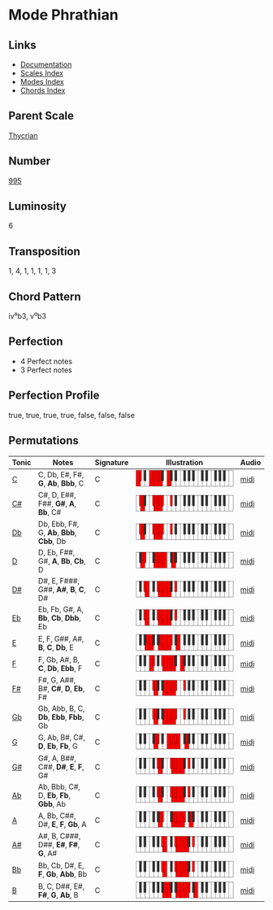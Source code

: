 # Mode Phrathian

## Links

- [Documentation](README.md)
- [Scales Index](Scales.md)
- [Modes Index](Modes.md)
- [Chords Index](Chords.md)

## Parent Scale

[Thycrian](ScaleThycrian.md)

## Number

[995](https://ianring.com/musictheory/scales/995)

## Luminosity

6

## Transposition

1, 4, 1, 1, 1, 1, 3

## Chord Pattern

iv⁰b3, v⁰b3

## Perfection

- 4 Perfect notes
- 3 Perfect notes

## Perfection Profile

true, true, true, true, false, false, false

## Permutations

| Tonic | Notes | Signature | Illustration | Audio |
|-------|-------|-----------|--------------|-------|
| [C](ModeCNaturalPhrathian.md) | C, Db, E#, F#, **G**, **Ab**, **Bbb**, C | C | ![CNaturalPhrathian](ModeCNaturalPhrathian.png) | [midi](https://github.com/edipermadi/music/blob/main/docs/ModeCNaturalPhrathian.mid?raw=true) |
| [C#](ModeCSharpPhrathian.md) | C#, D, E##, F##, **G#**, **A**, **Bb**, C# | C | ![CSharpPhrathian](ModeCSharpPhrathian.png) | [midi](https://github.com/edipermadi/music/blob/main/docs/ModeCSharpPhrathian.mid?raw=true) |
| [Db](ModeDFlatPhrathian.md) | Db, Ebb, F#, G, **Ab**, **Bbb**, **Cbb**, Db | C | ![DFlatPhrathian](ModeDFlatPhrathian.png) | [midi](https://github.com/edipermadi/music/blob/main/docs/ModeDFlatPhrathian.mid?raw=true) |
| [D](ModeDNaturalPhrathian.md) | D, Eb, F##, G#, **A**, **Bb**, **Cb**, D | C | ![DNaturalPhrathian](ModeDNaturalPhrathian.png) | [midi](https://github.com/edipermadi/music/blob/main/docs/ModeDNaturalPhrathian.mid?raw=true) |
| [D#](ModeDSharpPhrathian.md) | D#, E, F###, G##, **A#**, **B**, **C**, D# | C | ![DSharpPhrathian](ModeDSharpPhrathian.png) | [midi](https://github.com/edipermadi/music/blob/main/docs/ModeDSharpPhrathian.mid?raw=true) |
| [Eb](ModeEFlatPhrathian.md) | Eb, Fb, G#, A, **Bb**, **Cb**, **Dbb**, Eb | C | ![EFlatPhrathian](ModeEFlatPhrathian.png) | [midi](https://github.com/edipermadi/music/blob/main/docs/ModeEFlatPhrathian.mid?raw=true) |
| [E](ModeENaturalPhrathian.md) | E, F, G##, A#, **B**, **C**, **Db**, E | C | ![ENaturalPhrathian](ModeENaturalPhrathian.png) | [midi](https://github.com/edipermadi/music/blob/main/docs/ModeENaturalPhrathian.mid?raw=true) |
| [F](ModeFNaturalPhrathian.md) | F, Gb, A#, B, **C**, **Db**, **Ebb**, F | C | ![FNaturalPhrathian](ModeFNaturalPhrathian.png) | [midi](https://github.com/edipermadi/music/blob/main/docs/ModeFNaturalPhrathian.mid?raw=true) |
| [F#](ModeFSharpPhrathian.md) | F#, G, A##, B#, **C#**, **D**, **Eb**, F# | C | ![FSharpPhrathian](ModeFSharpPhrathian.png) | [midi](https://github.com/edipermadi/music/blob/main/docs/ModeFSharpPhrathian.mid?raw=true) |
| [Gb](ModeGFlatPhrathian.md) | Gb, Abb, B, C, **Db**, **Ebb**, **Fbb**, Gb | C | ![GFlatPhrathian](ModeGFlatPhrathian.png) | [midi](https://github.com/edipermadi/music/blob/main/docs/ModeGFlatPhrathian.mid?raw=true) |
| [G](ModeGNaturalPhrathian.md) | G, Ab, B#, C#, **D**, **Eb**, **Fb**, G | C | ![GNaturalPhrathian](ModeGNaturalPhrathian.png) | [midi](https://github.com/edipermadi/music/blob/main/docs/ModeGNaturalPhrathian.mid?raw=true) |
| [G#](ModeGSharpPhrathian.md) | G#, A, B##, C##, **D#**, **E**, **F**, G# | C | ![GSharpPhrathian](ModeGSharpPhrathian.png) | [midi](https://github.com/edipermadi/music/blob/main/docs/ModeGSharpPhrathian.mid?raw=true) |
| [Ab](ModeAFlatPhrathian.md) | Ab, Bbb, C#, D, **Eb**, **Fb**, **Gbb**, Ab | C | ![AFlatPhrathian](ModeAFlatPhrathian.png) | [midi](https://github.com/edipermadi/music/blob/main/docs/ModeAFlatPhrathian.mid?raw=true) |
| [A](ModeANaturalPhrathian.md) | A, Bb, C##, D#, **E**, **F**, **Gb**, A | C | ![ANaturalPhrathian](ModeANaturalPhrathian.png) | [midi](https://github.com/edipermadi/music/blob/main/docs/ModeANaturalPhrathian.mid?raw=true) |
| [A#](ModeASharpPhrathian.md) | A#, B, C###, D##, **E#**, **F#**, **G**, A# | C | ![ASharpPhrathian](ModeASharpPhrathian.png) | [midi](https://github.com/edipermadi/music/blob/main/docs/ModeASharpPhrathian.mid?raw=true) |
| [Bb](ModeBFlatPhrathian.md) | Bb, Cb, D#, E, **F**, **Gb**, **Abb**, Bb | C | ![BFlatPhrathian](ModeBFlatPhrathian.png) | [midi](https://github.com/edipermadi/music/blob/main/docs/ModeBFlatPhrathian.mid?raw=true) |
| [B](ModeBNaturalPhrathian.md) | B, C, D##, E#, **F#**, **G**, **Ab**, B | C | ![BNaturalPhrathian](ModeBNaturalPhrathian.png) | [midi](https://github.com/edipermadi/music/blob/main/docs/ModeBNaturalPhrathian.mid?raw=true) |
